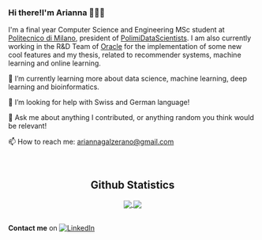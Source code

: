 ### Hi there!I'm Arianna 👩🏼‍💻 

I'm a final year Computer Science and Engineering MSc student at [Politecnico di Milano](https://www.polimi.it), president of [PolimiDataScientists](https://polimidatascientists.it). I am also currently working in the R&D Team of [Oracle](https://www.oracle.com) for the implementation of some new cool features and my thesis, related to recommender systems, machine learning and online learning. 

🌱 I’m currently learning more about data science, machine learning, deep learning and bioinformatics. 

🤔 I’m looking for help with Swiss and German language!

💬 Ask me about anything I contributed, or anything random you think would be relevant!

📫 How to reach me: ariannagalzerano@gmail.com


&nbsp;

<h2 align="center"> Github Statistics </h2>
  
  <div align="center"> 
     <a href="">
      <img align="center" src="https://github-readme-stats-sigma-five.vercel.app/api?username=arigalzi&show_icons=true&include_all_commits=true&count_private=true&theme=react&line_height=40" />
    </a>
    <a href="">
      <img align="center" src="https://github-readme-stats.vercel.app/api/top-langs/?username=LorenzoMainetti&theme=react&line_height=40&hide=css"/>
    </a>

</div

&nbsp;

**Contact me** on [![LinkedIn](https://img.shields.io/badge/-LinkedIn-blue?style=flat&logo=Linkedin&logoColor=white)](https://www.linkedin.com/in/arianna-galzerano/)
